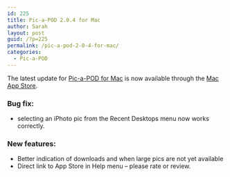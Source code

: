 ```yaml
---
id: 225
title: Pic-a-POD 2.0.4 for Mac
author: Sarah
layout: post
guid: /?p=225
permalink: /pic-a-pod-2-0-4-for-mac/
categories:
  - Pic-a-POD
---
```

The latest update for [Pic-a-POD for Mac][1] is now available through the <a href="http://itunes.apple.com/app/pic-a-pod/id477909802?mt=12&uo=4" target="_blank">Mac App Store</a>.

### Bug fix:

  * selecting an iPhoto pic from the Recent Desktops menu now works correctly.

### New features:

  * Better indication of downloads and when large pics are not yet available
  * Direct link to App Store in Help menu &#8211; please rate or review.

 [1]: http://www.picapod.com/